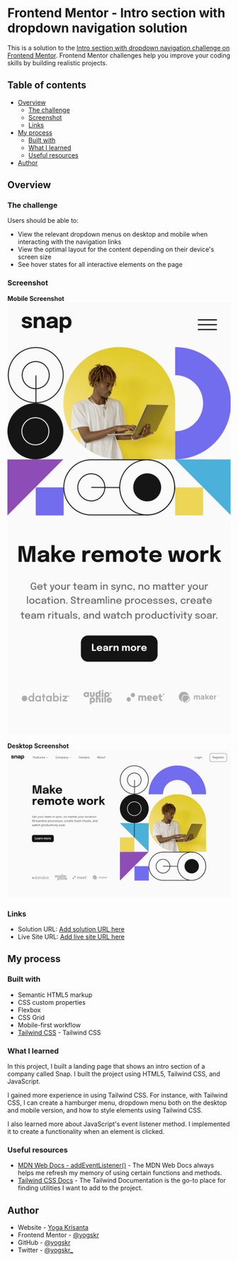 # Frontend Mentor - Intro section with dropdown navigation solution

This is a solution to the [Intro section with dropdown navigation challenge on Frontend Mentor](https://www.frontendmentor.io/challenges/intro-section-with-dropdown-navigation-ryaPetHE5). Frontend Mentor challenges help you improve your coding skills by building realistic projects.

## Table of contents

- [Overview](#overview)
  - [The challenge](#the-challenge)
  - [Screenshot](#screenshot)
  - [Links](#links)
- [My process](#my-process)
  - [Built with](#built-with)
  - [What I learned](#what-i-learned)
  - [Useful resources](#useful-resources)
- [Author](#author)

## Overview

### The challenge

Users should be able to:

- View the relevant dropdown menus on desktop and mobile when interacting with the navigation links
- View the optimal layout for the content depending on their device's screen size
- See hover states for all interactive elements on the page

### Screenshot

**Mobile Screenshot**
![Mobile Screenshot](./assets/images/mobile-screenshot.png)

**Desktop Screenshot**
![Desktop Screenshot](./assets/images/desktop-screenshot.png)

### Links

- Solution URL: [Add solution URL here](https://your-solution-url.com)
- Live Site URL: [Add live site URL here](https://your-live-site-url.com)

## My process

### Built with

- Semantic HTML5 markup
- CSS custom properties
- Flexbox
- CSS Grid
- Mobile-first workflow
- [Tailwind CSS](https://tailwindcss.com/) - Tailwind CSS

### What I learned

In this project, I built a landing page that shows an intro section of a company called Snap. I built the project using HTML5, Tailwind CSS, and JavaScript.

I gained more experience in using Tailwind CSS. For instance, with Tailwind CSS, I can create a hamburger menu, dropdown menu both on the desktop and mobile version, and how to style elements using Tailwind CSS.

I also learned more about JavaScript's event listener method. I implemented it to create a functionality when an element is clicked.

### Useful resources

- [MDN Web Docs - addEventListener()](https://developer.mozilla.org/en-US/docs/Web/API/EventTarget/addEventListener) - The MDN Web Docs always helps me refresh my memory of using certain functions and methods.
- [Tailwind CSS Docs](https://tailwindcss.com/docs/installation) - The Tailwind Documentation is the go-to place for finding utilities I want to add to the project.

## Author

- Website - [Yoga Krisanta](https://yogskr.github.io/personal-website)
- Frontend Mentor - [@yogskr](https://www.frontendmentor.io/profile/yogskr)
- GitHub - [@yogskr](https://www.github.com/yogskr)
- Twitter - [@yogskr\_](https://www.twitter.com/yogskr_)

